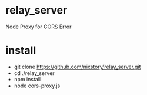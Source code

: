 # relay_server
Node Proxy for CORS Error

# install
* git clone https://github.com/nixstory/relay_server.git
* cd ./relay_server
* npm install
* node cors-proxy.js

